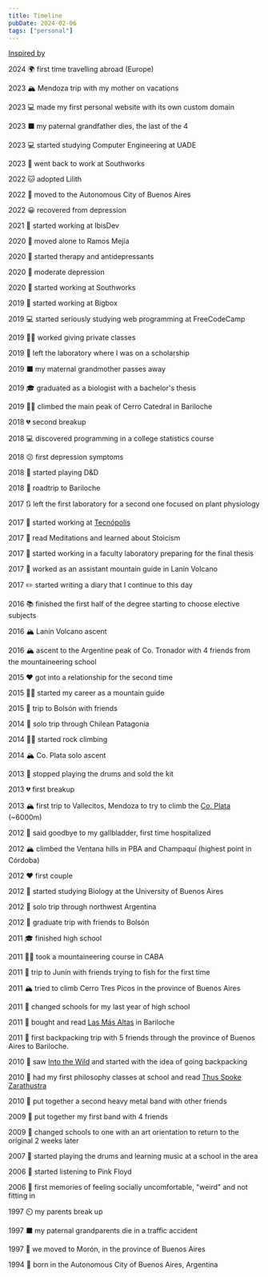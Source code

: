 ```yaml
---
title: Timeline
pubDate: 2024-02-06
tags: ["personal"]
---
```

[Inspired by](https://taylor.town/timeline)

2024 🌍 first time travelling abroad (Europe)

2023 🏔️ Mendoza trip with my mother on vacations

2023 💻 made my first personal website with its own custom domain

2023 ⬛ my paternal grandfather dies, the last of the 4

2023 💻 started studying Computer Engineering at UADE

2023 💼 went back to work at Southworks

2022 🐱 adopted Lilith

2022 🚚 moved to the Autonomous City of Buenos Aires

2022 😀 recovered from depression

2021 💼 started working at IbisDev

2020 🚚 moved alone to Ramos Mejía

2020 💬 started therapy and antidepressants

2020 🙁 moderate depression

2020 💼 started working at Southworks

2019 💼 started working at Bigbox

2019 💻 started seriously studying web programming at FreeCodeCamp

2019 👩‍🏫 worked giving private classes

2019 👋 left the laboratory where I was on a scholarship

2019 ⬛ my maternal grandmother passes away

2019 🎓 graduated as a biologist with a bachelor's thesis

2019 🧗‍♀️ climbed the main peak of Cerro Catedral in Bariloche

2018 💔 second breakup

2018 💻 discovered programming in a college statistics course

2018 😕 first depression symptoms

2018 🐉 started playing D&D

2018 🚗 roadtrip to Bariloche

2017 🔃 left the first laboratory for a second one focused on plant physiology

2017 🥼 started working at [Tecnópolis](https://es.wikipedia.org/wiki/Tecn%C3%B3polis)

2017 📖 read Meditations and learned about Stoicism

2017 🥼 started working in a faculty laboratory preparing for the final thesis

2017 🥾 worked as an assistant mountain guide in Lanín Volcano

2017 ✏️ started writing a diary that I continue to this day

2016 📚 finished the first half of the degree starting to choose elective subjects

2016 🏔️ Lanín Volcano ascent

2016 🏔️ ascent to the Argentine peak of Co. Tronador with 4 friends from the mountaineering school

2015 ❤️ got into a relationship for the second time

2015 🧗‍♀️ started my career as a mountain guide

2015 🌳 trip to Bolsón with friends

2014 🎒 solo trip through Chilean Patagonia

2014 🧗‍♀️ started rock climbing

2014 🏔️ Co. Plata solo ascent

2013 🎵 stopped playing the drums and sold the kit

2013 💔 first breakup

2013 🏔️ first trip to Vallecitos, Mendoza to try to climb the [Co. Plata](https://es.wikipedia.org/wiki/Cerro_El_Plata) (~6000m)

2012 🏥 said goodbye to my gallbladder, first time hospitalized

2012 🏔️ climbed the Ventana hills in PBA and Champaquí (highest point in Córdoba)

2012 ❤️ first couple

2012 🧬 started studying Biology at the University of Buenos Aires

2012 🎒 solo trip through northwest Argentina

2012 🎒 graduate trip with friends to Bolsón

2011 🎓 finished high school

2011 🧗‍♂️ took a mountaineering course in CABA

2011 🎣 trip to Junín with friends trying to fish for the first time

2011 🏔️ tried to climb Cerro Tres Picos in the province of Buenos Aires

2011 🏫 changed schools for my last year of high school

2011 📖 bought and read [Las Más Altas](https://www.libreriadesnivel.com/libros/las-mas-altas/9789872551216/) in Bariloche

2011 🎒 first backpacking trip with 5 friends through the province of Buenos Aires to Bariloche.

2010 🥾 saw [Into the Wild](https://m.imdb.com/title/tt0758758/?language=es-es) and started with the idea of going backpacking

2010 📖 had my first philosophy classes at school and read [Thus Spoke Zarathustra](https://www.goodreads.com/book/show/51893.Thus_Spoke_Zarathustra)

2010 🎵 put together a second heavy metal band with other friends

2009 🎵 put together my first band with 4 friends

2009 🏫 changed schools to one with an art orientation to return to the original 2 weeks later

2007 🥁 started playing the drums and learning music at a school in the area

2006 🧱 started listening to Pink Floyd

2006 🤔 first memories of feeling socially uncomfortable, "weird" and not fitting in

1997 ⏲️ my parents break up

1997 ⬛ my paternal grandparents die in a traffic accident

1997 🚚 we moved to Morón, in the province of Buenos Aires

1994 👶 born in the Autonomous City of Buenos Aires, Argentina